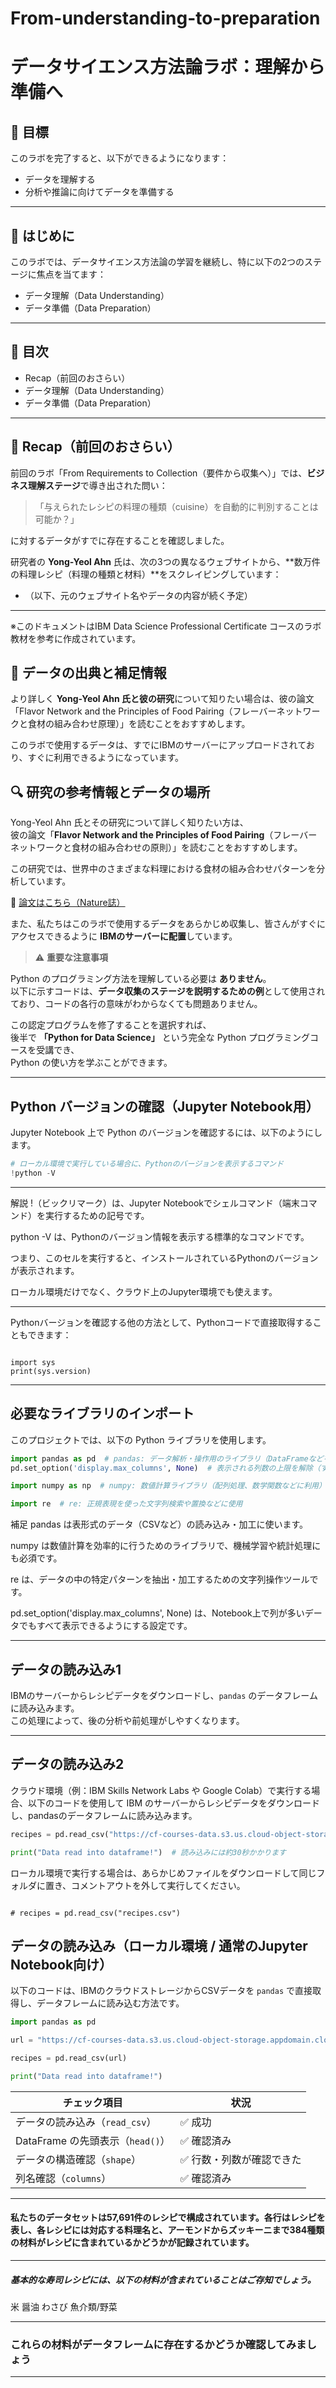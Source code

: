 # From-understanding-to-preparation

# データサイエンス方法論ラボ：理解から準備へ

## 🎯 目標

このラボを完了すると、以下ができるようになります：

- データを理解する  
- 分析や推論に向けてデータを準備する

---

## 🧭 はじめに

このラボでは、データサイエンス方法論の学習を継続し、特に以下の2つのステージに焦点を当てます：

- データ理解（Data Understanding）  
- データ準備（Data Preparation）

---

## 📑 目次

- Recap（前回のおさらい）
- データ理解（Data Understanding）
- データ準備（Data Preparation）

---

## 🔁 Recap（前回のおさらい）

前回のラボ「From Requirements to Collection（要件から収集へ）」では、**ビジネス理解ステージ**で導き出された問い：

> 「与えられたレシピの料理の種類（cuisine）を自動的に判別することは可能か？」

に対するデータがすでに存在することを確認しました。

研究者の **Yong-Yeol Ahn** 氏は、次の3つの異なるウェブサイトから、**数万件の料理レシピ（料理の種類と材料）**をスクレイピングしています：

- （以下、元のウェブサイト名やデータの内容が続く予定）

---

※このドキュメントはIBM Data Science Professional Certificate コースのラボ教材を参考に作成されています。

## 🧪 データの出典と補足情報

より詳しく **Yong-Yeol Ahn 氏と彼の研究**について知りたい場合は、彼の論文  
「Flavor Network and the Principles of Food Pairing（フレーバーネットワークと食材の組み合わせ原理）」を読むことをおすすめします。

このラボで使用するデータは、すでにIBMのサーバーにアップロードされており、すぐに利用できるようになっています。


## 🔍 研究の参考情報とデータの場所

Yong-Yeol Ahn 氏とその研究について詳しく知りたい方は、  
彼の論文「**Flavor Network and the Principles of Food Pairing**（フレーバーネットワークと食材の組み合わせの原則）」を読むことをおすすめします。

この研究では、世界中のさまざまな料理における食材の組み合わせパターンを分析しています。

📄 [論文はこちら（Nature誌）](https://www.nature.com/articles/srep00196)

また、私たちはこのラボで使用するデータをあらかじめ収集し、皆さんがすぐにアクセスできるように **IBMのサーバーに配置**しています。

> ⚠️ **重要な注意事項**

Python のプログラミング方法を理解している必要は **ありません**。  
以下に示すコードは、**データ収集のステージを説明するための例**として使用されており、コードの各行の意味がわからなくても問題ありません。

この認定プログラムを修了することを選択すれば、  
後半で **「Python for Data Science」** という完全な Python プログラミングコースを受講でき、  
Python の使い方を学ぶことができます。

---

## Python バージョンの確認（Jupyter Notebook用）

Jupyter Notebook 上で Python のバージョンを確認するには、以下のようにします。

```python
# ローカル環境で実行している場合に、Pythonのバージョンを表示するコマンド
!python -V

```
---

解説
!（ビックリマーク）は、Jupyter Notebookでシェルコマンド（端末コマンド）を実行するための記号です。

python -V は、Pythonのバージョン情報を表示する標準的なコマンドです。

つまり、このセルを実行すると、インストールされているPythonのバージョンが表示されます。

ローカル環境だけでなく、クラウド上のJupyter環境でも使えます。

---

Pythonバージョンを確認する他の方法として、Pythonコードで直接取得することもできます：

```

import sys
print(sys.version)

```

---

## 必要なライブラリのインポート

このプロジェクトでは、以下の Python ライブラリを使用します。

```python
import pandas as pd  # pandas: データ解析・操作用のライブラリ（DataFrameなどを使う）
pd.set_option('display.max_columns', None)  # 表示される列数の上限を解除（すべての列を表示）

import numpy as np  # numpy: 数値計算ライブラリ（配列処理、数学関数などに利用）

import re  # re: 正規表現を使った文字列検索や置換などに使用

```

補足
pandas は表形式のデータ（CSVなど）の読み込み・加工に使います。

numpy は数値計算を効率的に行うためのライブラリで、機械学習や統計処理にも必須です。

re は、データの中の特定パターンを抽出・加工するための文字列操作ツールです。

pd.set_option('display.max_columns', None) は、Notebook上で列が多いデータでもすべて表示できるようにする設定です。

---

## データの読み込み1

IBMのサーバーからレシピデータをダウンロードし、`pandas` のデータフレームに読み込みます。  
この処理によって、後の分析や前処理がしやすくなります。

---
## データの読み込み2

クラウド環境（例：IBM Skills Network Labs や Google Colab）で実行する場合、以下のコードを使用して IBM のサーバーからレシピデータをダウンロードし、pandasのデータフレームに読み込みます。

```python
recipes = pd.read_csv("https://cf-courses-data.s3.us.cloud-object-storage.appdomain.cloud/IBMDeveloperSkillsNetwork-DS0103EN-SkillsNetwork/labs/Module%202/recipes.csv")

print("Data read into dataframe!")  # 読み込みには約30秒かかります
```
ローカル環境で実行する場合は、あらかじめファイルをダウンロードして同じフォルダに置き、コメントアウトを外して実行してください。

```

# recipes = pd.read_csv("recipes.csv")

```
## データの読み込み（ローカル環境 / 通常のJupyter Notebook向け）

以下のコードは、IBMのクラウドストレージからCSVデータを `pandas` で直接取得し、データフレームに読み込む方法です。

```python
import pandas as pd

url = "https://cf-courses-data.s3.us.cloud-object-storage.appdomain.cloud/IBMDeveloperSkillsNetwork-DS0103EN-SkillsNetwork/labs/Module%202/recipes.csv"

recipes = pd.read_csv(url)

print("Data read into dataframe!")
```
| チェック項目                    | 状況            |
| ------------------------- | ------------- |
| データの読み込み（`read_csv`）      | ✅ 成功          |
| DataFrame の先頭表示（`head()`） | ✅ 確認済み        |
| データの構造確認（`shape`）         | ✅ 行数・列数が確認できた |
| 列名確認（`columns`）           | ✅ 確認済み        |
---
#### 私たちのデータセットは57,691件のレシピで構成されています。各行はレシピを表し、各レシピには対応する料理名と、アーモンドからズッキーニまで384種類の材料がレシピに含まれているかどうかが記録されています。
---
##### 基本的な寿司レシピには、以下の材料が含まれていることはご存知でしょう。

米
醤油
わさび
魚介類/野菜

---
### これらの材料がデータフレームに存在するかどうか確認してみましょう
---
